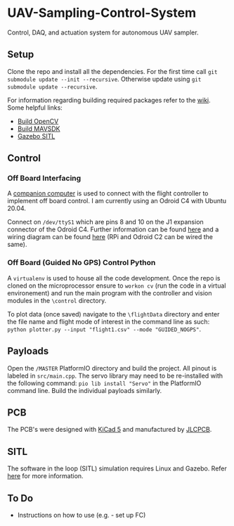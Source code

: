 # UAV-Sampling-Control-System
Control, DAQ, and actuation system for autonomous UAV sampler.

## Setup
Clone the repo and install all the dependencies. For the first time call
`git submodule update --init --recursive`. Otherwise update using `git submodule update --recursive`.

For information regarding building required packages refer to the [wiki](https://github.com/MarkSherstan/UAV-Sampling-Control-System/wiki). Some helpful links:
* [Build OpenCV](https://github.com/MarkSherstan/UAV-Sampling-Control-System/wiki/Build-OpenCV)
* [Build MAVSDK](https://github.com/MarkSherstan/UAV-Sampling-Control-System/wiki/Build-MAVSDK)
* [Gazebo SITL](https://github.com/MarkSherstan/UAV-Sampling-Control-System/wiki/Gazebo-Software-in-the-Loop-(SITL)-Setup)

## Control 
### Off Board Interfacing
A [companion computer](http://ardupilot.org/dev/docs/companion-computers.html#companion-computers) is used to connect with the flight controller to implement off board control. I am currently using an Odroid C4 with Ubuntu 20.04. 

Connect on `/dev/ttyS1` which are pins 8 and 10 on the J1 expansion connector of the Odroid C4. Further information can be found [here](https://wiki.odroid.com/odroid-c2/hardware/expansion_connectors) and a wiring diagram can be found [here](http://ardupilot.org/dev/_images/RaspberryPi_Pixhawk_wiring1.jpg) (RPi and Odroid C2 can be wired the same).

### Off Board (Guided No GPS) Control Python
A `virtualenv` is used to house all the code development. Once the repo is cloned on the microprocessor ensure to `workon cv` (run the code in a virtual environement) and run the main program with the controller and vision modules in the `\control` directory.

To plot data (once saved) navigate to the `\flightData` directory and enter the file name and flight mode of interest in the command line as such: `python plotter.py --input "flight1.csv" --mode "GUIDED_NOGPS"`.

## Payloads
Open the `/MASTER` PlatformIO directory and build the project. All pinout is labeled in `src/main.cpp`. The servo library may need to be re-installed with the following command: `pio lib install "Servo"` in the PlatformIO command line. Build the individual payloads similarly.

## PCB
The PCB's were designed with [KiCad 5](https://kicad-pcb.org/download/) and manufactured by [JLCPCB](https://jlcpcb.com).

## SITL
The software in the loop (SITL) simulation requires Linux and Gazebo. Refer [here](https://github.com/MarkSherstan/UAV-Sampling-Control-System/wiki/Gazebo-Software-in-the-Loop-(SITL)-Setup) for more information. 

## To Do
* Instructions on how to use (e.g. - set up FC)
